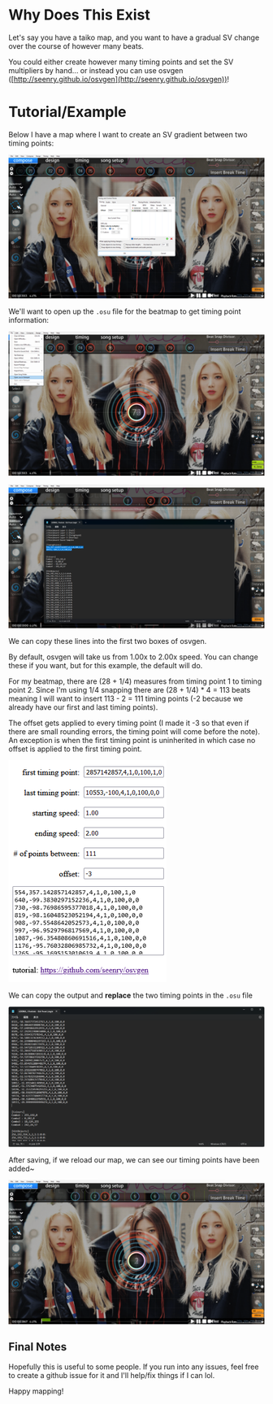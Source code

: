 # Why Does This Exist
Let's say you have a taiko map, and you want to have a gradual SV change over the course of however many beats.

You could either create however many timing points and set the SV multipliers by hand... or instead you can use osvgen ([http://seenry.github.io/osvgen](http://seenry.github.io/osvgen))!

# Tutorial/Example
Below I have a map where I want to create an SV gradient between two timing points:

![alt text](<screenshots/スクリーンショット 2024-04-25 204631.png>)

We'll want to open up the `.osu` file for the beatmap to get timing point information:

![alt text](<screenshots/スクリーンショット 2024-04-25 204706.png>)

![alt text](<screenshots/スクリーンショット 2024-04-25 204822.png>)

We can copy these lines into the first two boxes of osvgen.

By default, osvgen will take us from 1.00x to 2.00x speed. You can change these if you want, but for this example, the default will do.

For my beatmap, there are (28 + 1/4) measures from timing point 1 to timing point 2. Since I'm using 1/4 snapping there are (28 + 1/4) * 4 = 113 beats meaning I will want to insert 113 - 2 = 111 timing points (-2 because we already have our first and last timing points).

The offset gets applied to every timing point (I made it -3 so that even if there are small rounding errors, the timing point will come before the note). An exception is when the first timing point is uninherited in which case no offset is applied to the first timing point.

![alt text](<screenshots/スクリーンショット 2024-04-25 204914.png>)

We can copy the output and **replace** the two timing points in the `.osu` file

![alt text](<screenshots/スクリーンショット 2024-04-25 205129.png>)

After saving, if we reload our map, we can see our timing points have been added~

![alt text](<screenshots/スクリーンショット 2024-04-25 205655.png>)

## Final Notes
Hopefully this is useful to some people. If you run into any issues, feel free to create a github issue for it and I'll help/fix things if I can lol.

Happy mapping!
